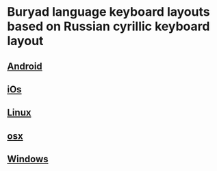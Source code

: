 # Buryad language keyboard layouts based on Russian cyrillic keyboard layout

## [Android](./android)
## [iOs](./ios)
## [Linux](./linux)
## [osx](./osx)
## [Windows](./windows)